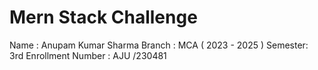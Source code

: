 # Mern Stack Challenge 

Name : Anupam Kumar Sharma  Branch : MCA ( 2023 - 2025 )  Semester: 3rd  Enrollment Number : AJU /230481
